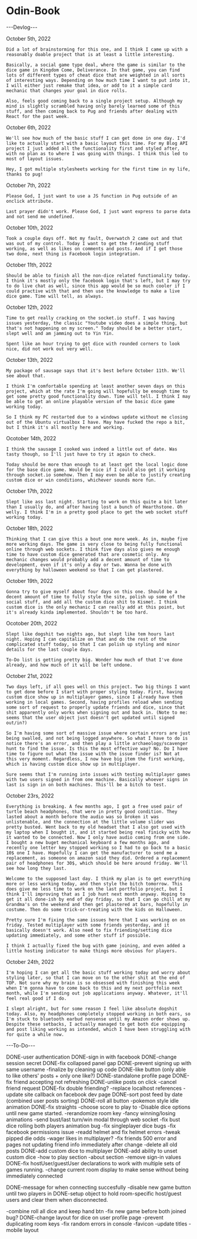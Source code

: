# Odin-Book

---Devlog---

October 5th, 2022

    Did a lot of brainstorming for this one, and I think I came up with a reasonably doable project that is at least a little interesting. 

    Basically, a social game type deal, where the game is similar to the dice game in Kingdom Come, Deliverance. In that game, you can find lots of different types of cheat dice that are weighted in all sorts of interesting ways. Depending on how much time I want to put into it, I will either just remake that idea, or add to it a simple card mechanic that changes your goal in dice rolls.

    Also, feels good coming back to a single project setup. Although my mind is slightly scrambled having only barely learned some of this stuff, and then coming back to Pug and friends after dealing with React for the past week.

October 6th, 2022

    We'll see how much of the basic stuff I can get done in one day. I'd like to actually start with a basic layout this time. For my Blog API project I just added all the functionality first and styled after, with no plan as to where I was going with things. I think this led to most of layout issues.

    Hey, I got multiple stylesheets working for the first time in my life, thanks to pug!

October 7th, 2022

    Please God, I just want to use a JS function in Pug outside of an onclick attribute. 

    Last prayer didn't work. Please God, I just want express to parse data and not send me undefined.

October 10th, 2022

    Took a couple days off. Not my fault, Overwatch 2 came out and that was out of my control. Today I want to get the friending stuff working, as well as likes on comments and posts. And if I get those two done, next thing is Facebook login integration.

October 11th, 2022

    Should be able to finish all the non-dice related functionality today. I think it's mostly only the facebook login that's left, but I may try to do live chat as well, since this app would be so much cooler if I could practive with that and then use the knowledge to make a live dice game. Time will tell, as always.

October 12th, 2022

    Time to get really cracking on the socket.io stuff. I was having issues yesterday, the classic "Youtube video does a simple thing, but that's not happening on my screen." Today should be a better start, slept well and am jamming out to Yin Yin.

    Spent like an hour trying to get dice with rounded corners to look nice, did not work out very well.

October 13th, 2022

    My package of sausage says that it's best before October 11th. We'll see about that.

    I think I'm comfortable spending at least another seven days on this project, which at the rate I'm going will hopefully be enough time to get some pretty good functionality down. Time will tell. I think I may be able to get an online playable version of the basic dice game working today.

    So I think my PC restarted due to a windows update without me closing out of the Ubuntu virtualbox I have. May have fucked the repo a bit, but I think it's all mostly here and working.

Ocotober 14th, 2022

    I think the sausage I cooked was indeed a little out of date. Was tasty though, so I'll just have to try it again to check.

    Today should be more than enough to at least get the local logic done for the base dice game. Would be nice if I could also get it working through socket.io somehow. Then I may even be able to justify creating custom dice or win conditions, whichever sounds more fun.

October 17th, 2022

    Slept like ass last night. Starting to work on this quite a bit later than I usually do, and after having lost a bunch of Hearthstone. Oh welly. I think I'm in a pretty good place to get the web socket stuff working today.

October 18th, 2022

    Thinking that I can give this a bout one more week. As in, maybe five more working days. The game is very close to being fully functional online through web sockets. I think five days also gives me enough time to have custom dice generated that are cosmetic only. Any mechanic changes would probably add a decent amount of time to development, even if it's only a day or two. Wanna be done with everything by halloween weekend so that I can get plastered.

October 19th, 2022

    Gonna try to give myself about four days on this one. Should be a decent amount of time to fully style the site, polish up some of the social stuff, and add all the custom dice shit to Kismet. I think custom dice is the only mechanic I can really add at this point, but it's already kinda implemented. Shouldn't be too hard.

Ocotober 20th, 2022

    Slept like dogshit two nights ago, but slept like tem hours last night. Hoping I can capitalize on that and do the rest of the complicated stuff today, so that I can polish up styling and minor details for the last couple days.

    To-Do list is getting pretty big. Wonder how much of that I've done already, and how much of it will be left undone.

October 21st, 2022

    Two days left, if all goes well on this project. Two big things I want to get done before I start with proper styling today. First, having custom dice show up in multiplayer games, since I already have them working in local games. Second, having profiles reload when sending some sort of request to properly update friends and dice, since that shit apparently only works when signing out and back in. (Note to me: seems that the user object just doesn't get updated until signed out/in?)

    So I'm having some sort of massive issue where certain errors are just being swalled, and not being logged anywhere. So what I have to do is notice there's an error, and then play a little archaeology/scavenger hunt to find the issue. Is this the most effective way? No. Do I have time to figure out what the issue with the issue finder is? Not at this very moment. Regardless, I now have big item the first working, which is having custom dice show up in multiplayer.

    Sure seems that I'm running into issues with testing multiplayer games with two users signed in from one machine. Basically whoever signs in last is sign in on both machines. This'll be a bitch to test.

October 23rs, 2022

    Everything is breaking. A few months ago, I got a free used pair of turtle beach headphones, that were in pretty good condition. They lasted about a month before the audio was so broken it was unlistenable, and the connection at the little volume slider was pretty busted. Went back to my old headset that I also got used with my laptop when I bought it, and it started being real finicky with how it wanted to be connected. Now I only have audio coming from one side. I bought a new buget mechanical keyboard a few months ago, and recently one letter key stopped working so I had to go back to a basic 10$ one I have. Hopefully I can get the manufacturer to send me a replacement, as someone on amazon said they did. Ordered a replacement pair of headphones for 30$, which should be here around friday. We'll see how long they last.

    Welcome to the supposed last day. I think my plan is to get everything more or less working today, and then style the bitch tomorrow. This does give me less time to work on the last portfolio project, but I think I'll improving that as I job hunt next month anyway. Hoping to get it all done-ish by end of day friday, so that I can go chill at my Grandma's on the weekend and then get plastered at bars, hopefully in costume. Then do some trick-or-treating with the kids on Halloween.

    Pretty sure I'm fixing the same issues here that I was working on on friday. Tested multiplayer with some friends yesterday, and it basically doesn't work. Also need to fix friending/setting dice updating immediately, and some other stuff if possible.

    I think I actually fixed the bug with game joining, and even added a little hosting indicator to make things more obvious for players.

October 24th, 2022

    I'm hoping I can get all the basic stuff working today and worry about styling later, so that I can move on to the other shit at the end of TOP. Not sure why my brain is so obsessed with finishing this week when I'm gonna have to come back to this and my next portfolio next month, while I'm sending out job applications anyway. Whatever, it'll feel real good if I do.

    I slept alright, but for some reason I feel like absolute dogshit today. Also, my headphones completely stopped working in both ears, so I'm stuck to bluetooth earbud nonsense until my Amazon order shows up. Despite these setbacks, I actually managed to get both die equipping and post liking working as intended, which I have been struggling with for quite a while now. 

---To-Do---

DONE-user authentication
DONE-sign in with facebook
DONE-change session secret
DONE-fix collapsed panel gap
DONE-prevent signing up with same username
-finalize by cleaning up code
DONE-like button (only able to like others' posts + only one like?)
DONE-standalone profile page
DONE-fix friend accepting not refreshing
DONE-unlike posts on click
-cancel friend request
DONE-fix double friending?
-replace localhost references
-update site callback on facebook dev page
DONE-sort post feed by date (combined user posts sorting)
DONE-roll all button
-pokemon style idle animation
DONE-fix straights
-choose score to play to
-Disable dice options until new game started.
-rerandomize room key
-fancy winning/losing animations
-send bust/last turn/win modal through web socket
-fix bust dice rolling both players animation bug
-fix singleplayer dice bugs
-fix facebook permissions issue
-readd helmet and fix helmet errors
-tweak pipped die odds
-wager likes in multiplayer?
-fix friends 500 error and pages not updating friend info immediately after change
-delete all old posts
DONE-add custom dice to multiplayer
DONE-add ability to unset custom dice
-how to play section
-about section
-remove sign-in values
DONE-fix hostUser/guestUser declarations to work with multiple sets of games running.
-change current room display to make sense without being immediately connected

DONE-message for when connecting succesfully
-disable new game button until two players in
DONE-setup object to hold room-specific host/guest users and clear them when disconnected.

-combine roll all dice and keep hand btn
-fix new game before both joined bug?
DONE-change layout for dice on user profile page
-prevent duplicating room keys
-fix random errors in console
-favicon
-update titles
-mobile layout
